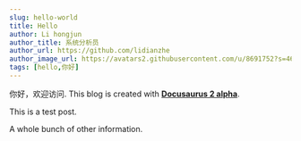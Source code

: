 ```yaml
---
slug: hello-world
title: Hello
author: Li hongjun  
author_title: 系统分析员
author_url: https://github.com/lidianzhe
author_image_url: https://avatars2.githubusercontent.com/u/8691752?s=460&u=ae163b03472c018d32cb9197dc673a657d7f45e5&v=4
tags: [hello,你好]
---
```


你好，欢迎访问. This blog is created with [**Docusaurus 2 alpha**](https://v2.docusaurus.io/).

<!--truncate-->

This is a test post.

A whole bunch of other information.
